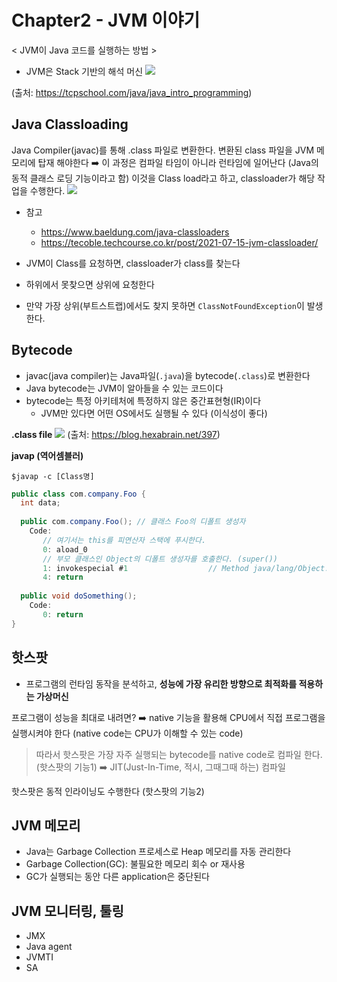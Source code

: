# Chapter2 - JVM 이야기
< JVM이 Java 코드를 실행하는 방법 >

* JVM은 Stack 기반의 해석 머신
![](https://velog.velcdn.com/images/ujin2021/post/4b0fdcc3-1c06-42de-85d1-9cbd59f2b3b3/image.png)

(출처: https://tcpschool.com/java/java_intro_programming)

## Java Classloading
Java Compiler(javac)를 통해 .class 파일로 변환한다.
변환된 class 파일을 JVM 메모리에 탑재 해야한다 ➡️ 이 과정은 컴파일 타임이 아니라 런타임에 일어난다 (Java의 동적 클래스 로딩 기능이라고 함)
이것을 Class load라고 하고, classloader가 해당 작업을 수행한다.
![](https://velog.velcdn.com/images/ujin2021/post/a46d458a-fc38-4246-89b0-24e0f951e6e9/image.png)

* 참고
  * https://www.baeldung.com/java-classloaders
  * https://tecoble.techcourse.co.kr/post/2021-07-15-jvm-classloader/


* JVM이 Class를 요청하면, classloader가 class를 찾는다
* 하위에서 못찾으면 상위에 요청한다
* 만약 가장 상위(부트스트랩)에서도 찾지 못하면 `ClassNotFoundException`이 발생한다.

## Bytecode
* javac(java compiler)는 Java파일(`.java`)을 bytecode(`.class`)로 변환한다
* Java bytecode는 JVM이 알아들을 수 있는 코드이다
* bytecode는 특정 아키테처에 특정하지 않은 중간표현형(IR)이다
  * JVM만 있다면 어떤 OS에서도 실행될 수 있다 (이식성이 좋다)
  
**.class file**
![](https://velog.velcdn.com/images/ujin2021/post/c90a8806-49b9-42fb-a29b-61bf346caa73/image.png)
(출처: https://blog.hexabrain.net/397)

**javap (역어셈블러)**
``` shell
$javap -c [Class명]
```

``` java
public class com.company.Foo {
  int data;
 
  public com.company.Foo(); // 클래스 Foo의 디폴트 생성자
    Code:
       // 여기서는 this를 피연산자 스택에 푸시한다.
       0: aload_0
       // 부모 클래스인 Object의 디폴트 생성자를 호출한다. (super())
       1: invokespecial #1                  // Method java/lang/Object."<init>":()V
       4: return
 
  public void doSomething();
    Code:
       0: return
}
```

## 핫스팟
* 프로그램의 런타임 동작을 분석하고, **성능에 가장 유리한 방향으로 최적화를 적용하는 가상머신**

프로그램이 성능을 최대로 내려면?
➡️ native 기능을 활용해 CPU에서 직접 프로그램을 실행시켜야 한다
(native code는 CPU가 이해할 수 있는 code)

> 따라서 핫스팟은 가장 자주 실행되는 bytecode를 native code로 컴파일 한다. (핫스팟의 기능1)
> ➡️ JIT(Just-In-Time, 적시, 그때그때 하는) 컴파일

핫스팟은 동적 인라이닝도 수행한다 (핫스팟의 기능2)

## JVM 메모리
* Java는 Garbage Collection 프로세스로 Heap 메모리를 자동 관리한다
* Garbage Collection(GC): 불필요한 메모리 회수 or 재사용
* GC가 실행되는 동안 다른 application은 중단된다

## JVM 모니터링, 툴링
* JMX
* Java agent
* JVMTI
* SA
